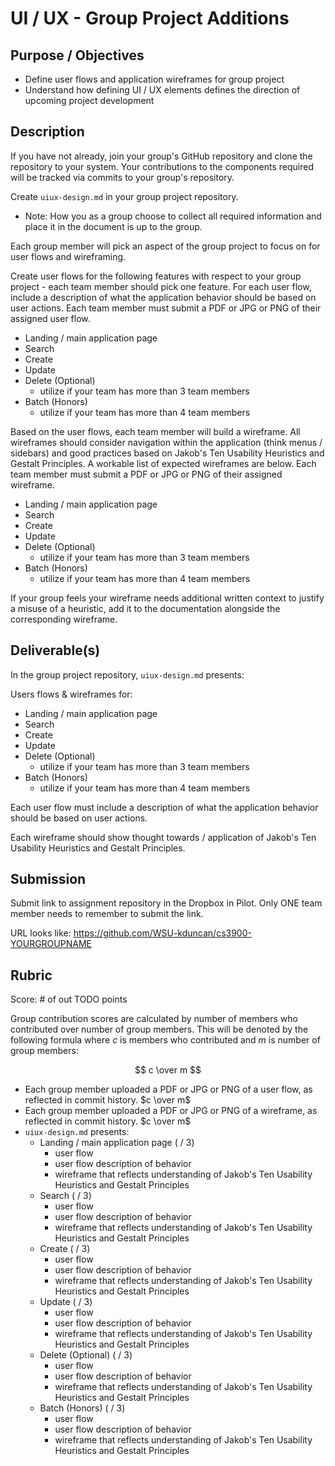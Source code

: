 # UI / UX - Group Project Additions

## Purpose / Objectives

- Define user flows and application wireframes for group project
- Understand how defining UI / UX elements defines the direction of upcoming project development

## Description

If you have not already, join your group's GitHub repository and clone the repository to your system.  Your contributions to the components required will be tracked via commits to your group's repository.

Create `uiux-design.md` in your group project repository.  
- Note: How you as a group choose to collect all required information and place it in the document is up to the group.

Each group member will pick an aspect of the group project to focus on for user flows and wireframing.

Create user flows for the following features with respect to your group project - each team member should pick one feature.  For each user flow, include a description of what the application behavior should be based on user actions.  Each team member must submit a PDF or JPG or PNG of their assigned user flow.
- Landing / main application page
- Search
- Create
- Update
- Delete (Optional)
    - utilize if your team has more than 3 team members
- Batch (Honors)
    - utilize if your team has more than 4 team members

Based on the user flows, each team member will build a wireframe.  All wireframes should consider navigation within the application (think menus / sidebars) and good practices based on Jakob's Ten Usability Heuristics and Gestalt Principles.  A workable list of expected wireframes are below.  Each team member must submit a PDF or JPG or PNG of their assigned wireframe.
- Landing / main application page
- Search
- Create
- Update
- Delete (Optional)
    - utilize if your team has more than 3 team members
- Batch (Honors)
    - utilize if your team has more than 4 team members

If your group feels your wireframe needs additional written context to justify a misuse of a heuristic, add it to the documentation alongside the corresponding wireframe.

## Deliverable(s)

In the group project repository, `uiux-design.md` presents:

Users flows & wireframes for:
- Landing / main application page
- Search
- Create
- Update
- Delete (Optional)
    - utilize if your team has more than 3 team members
- Batch (Honors)
    - utilize if your team has more than 4 team members

Each user flow must include a description of what the application behavior should be based on user actions.

Each wireframe should show thought towards / application of Jakob's Ten Usability Heuristics and Gestalt Principles.

## Submission

Submit link to assignment repository in the Dropbox in Pilot.  Only ONE team member needs to remember to submit the link.

URL looks like: https://github.com/WSU-kduncan/cs3900-YOURGROUPNAME

## Rubric

Score: # of out TODO points

Group contribution scores are calculated by number of members who contributed over number of group members.  This will be denoted by the following formula where $c$ is members who contributed and $m$ is number of group members:

$$ c \over m $$

- Each group member uploaded a PDF or JPG or PNG of a user flow, as reflected in commit history. $c \over m$
- Each group member uploaded a PDF or JPG or PNG of a wireframe, as reflected in commit history. $c \over m$
- `uiux-design.md` presents:
    - Landing / main application page ( / 3)
        - user flow
        - user flow description of behavior
        - wireframe that reflects understanding of Jakob's Ten Usability Heuristics and Gestalt Principles
    - Search ( / 3)
        - user flow
        - user flow description of behavior
        - wireframe that reflects understanding of Jakob's Ten Usability Heuristics and Gestalt Principles
    - Create ( / 3)
        - user flow
        - user flow description of behavior
        - wireframe that reflects understanding of Jakob's Ten Usability Heuristics and Gestalt Principles
    - Update ( / 3)
        - user flow
        - user flow description of behavior
        - wireframe that reflects understanding of Jakob's Ten Usability Heuristics and Gestalt Principles
    - Delete (Optional) ( / 3)
        - user flow
        - user flow description of behavior
        - wireframe that reflects understanding of Jakob's Ten Usability Heuristics and Gestalt Principles
    - Batch (Honors) ( / 3)
        - user flow
        - user flow description of behavior
        - wireframe that reflects understanding of Jakob's Ten Usability Heuristics and Gestalt Principles
